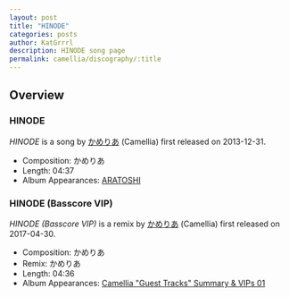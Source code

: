 ```yaml
---
layout: post
title: "HINODE"
categories: posts
author: KatGrrrl
description: HINODE song page
permalink: camellia/discography/:title
---
```


## Overview

### HINODE

*HINODE* is a song by [かめりあ](/camellia) (Camellia) first released on 2013-12-31.

* Composition: かめりあ
* Length: 04:37
* Album Appearances: [ARATOSHI](https://web.archive.org/web/20131225225842/http://www.massivecirclez.com/aratoshi.php)

### HINODE (Basscore VIP)

*HINODE (Basscore VIP)* is a remix by [かめりあ](/camellia) (Camellia) first released on 2017-04-30.

* Composition: かめりあ
* Remix: かめりあ
* Length: 04:36
* Album Appearances: [Camellia "Guest Tracks" Summary & VIPs 01](/camellia/albums/Camellia-Guest-Tracks-Summary-VIPs-01)
